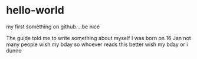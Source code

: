 # hello-world
my first something on github....be nice

The guide told me to write something about myself
I was born on 16 Jan 
not many people wish my bday so whoever reads this better wish my bday or i dunno
